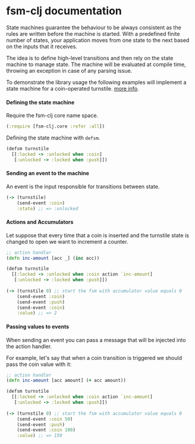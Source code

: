 # fsm-clj documentation

State machines guarantee the behaviour to be always consistent as the rules are written before the machine is started.
With a predefined finite number of states, your application moves from one state to the next based on the
inputs that it receives.
 
The idea is to define high-level transitions and then rely on the state machine to manage state. The machine will be
evaluated at compile time, throwing an exception in case of any parsing issue.

To demonstrate the library usage the following examples will implement a state machine for a coin-operated turnstile.
[more info](https://en.wikipedia.org/wiki/Finite-state_machine#Example:_coin-operated_turnstile).

#### Defining the state machine

Require the fsm-clj core name space.

```clj
(:require [fsm-clj.core :refer :all])
```

Defining the state machine with `defsm`.

```clj
(defsm turnstile
  [[:locked -> :unlocked when :coin]
   [:unlocked -> :locked when :push]])
```

#### Sending an event to the machine

An event is the input responsible for transitions between state.

```clj
(-> (turnstile)
    (send-event :coin)
    :state) ;; => :unlocked
```

#### Actions and Accumulators

Let suppose that every time that a coin is inserted and the turnstile state is changed to open
we want to increment a counter.

```clj
;; action handler
(defn inc-amount [acc _] (inc acc))

(defsm turnstile
  [[:locked -> :unlocked when :coin action `inc-amount]
   [:unlocked -> :locked when :push]])
   
(-> (turnstile 0) ;; start the fsm with accumulator value equals 0
    (send-event :coin)
    (send-event :push)
    (send-event :coin)
    :value) ;; => 2
```

#### Passing values to events

When sending an event you can pass a message that will be injected into the action handler.

For example, let's say that when a coin transition is triggered we should pass the coin value with it:

```clj
;; action handler
(defn inc-amount [acc amount] (+ acc amount))

(defsm turnstile
  [[:locked -> :unlocked when :coin action `inc-amount]
   [:unlocked -> :locked when :push]])
   
(-> (turnstile 0) ;; start the fsm with accumulator value equals 0
    (send-event :coin 50)
    (send-event :push)
    (send-event :coin 100)
    :value) ;; => 150
```

